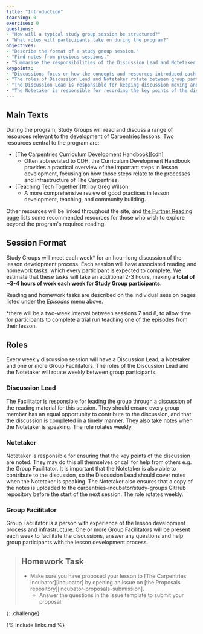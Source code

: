 ```yaml
---
title: "Introduction"
teaching: 0
exercises: 0
questions:
- "How will a typical study group session be structured?"
- "What roles will participants take on during the program?"
objectives:
- "Describe the format of a study group session."
- "Find notes from previous sessions."
- "Summarise the responsibilities of the Discussion Lead and Notetaker for each session."
keypoints:
- "Discussions focus on how the concepts and resources introduced each week can be applied to the design and development of lessons."
- "The roles of Discussion Lead and Notetaker rotate between group participants each week."
- "The Discussion Lead is responsible for keeping discussion moving and on topic, and ensuring every participant can contribute equally."
- "The Notetaker is responsible for recording the key points of the discussion and uploading these to GitHub after the session."
---
```


## Main Texts

During the program, Study Groups will read and discuss a range of resources
relevant to the development of Carpentries lessons.
Two resources central to the program are:

- [The Carpentries Curriculum Development Handbook][cdh]
  - Often abbreviated to CDH, the Curriculum Development Handbook provides
  a practical overview of the important steps in lesson development,
  focusing on how those steps relate to the processes and infrastructure
  of The Carpentries.
- [Teaching Tech Together][ttt] by Greg Wilson
  - A more comprehensive review of good practices in lesson development,
  teaching, and community building.

Other resources will be linked throughout the site,
and [the Further Reading page](../further_reading/) lists some recommended resources
for those who wish to explore beyond the program's required reading.

## Session Format

Study Groups will meet each week* for an hour-long discussion of the lesson development process.
Each session will have associated reading and homework tasks, which every participant is expected to complete.
We estimate that these tasks will take an additional 2-3 hours, making **a total of ~3-4 hours of work each week for Study Group participants**.

Reading and homework tasks are described on the individual session pages listed under the _Episodes_ menu above.

\*there will be a two-week interval between sessions 7 and 8, to allow time for participants to complete a trial run
teaching one of the episodes from their lesson.

## Roles

Every weekly discussion session will have a Discussion Lead, a Notetaker and one or more Group Facilitators.
The roles of the Discussion Lead and the Notetaker will rotate weekly between group participants. 

### Discussion Lead
The Facilitator is responsible for leading the group through a discussion
of the reading material for this session.
They should ensure every group member has an equal opportunity to contribute
to the discussion, and that the discussion is completed in a timely manner.
They also take notes when the Notetaker is speaking. The role rotates weekly.

### Notetaker
Notetaker is responsible for ensuring that the key points of the discussion are noted. They may do this all themselves or call for help from others e.g. the Group Facilitator. It is important that the Notetaker is also able to contribute to the discussion, so the Discussion Lead should cover notes when the Notetaker is speaking.
The Notetaker also ensures that a copy of the notes is uploaded to the carpentries-incubator/study-groups GitHub repository before the start of the next session. The role rotates weekly.

### Group Facilitator
Group Facilitator is a person with experience of the lesson development process and infrastructure. One or more Group Facilitators will be present each week to 
facilitate the discussions, answer any questions and help group participants with the lesson development process. 

> ## Homework Task
>
> - Make sure you have proposed your lesson to [The Carpentries Incubator][incubator]
>   by opening an issue on [the Proposals repository][incubator-proposals-submission].
>   - Answer the questions in the issue template to submit your proposal.
>
{: .challenge}

{% include links.md %}
